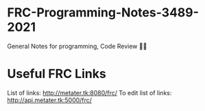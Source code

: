# FRC-Programming-Notes-3489-2021
 General Notes for programming, Code Review 👏👏
# Useful FRC Links
 List of links: http://metater.tk:8080/frc/
 To edit list of links: http://api.metater.tk:5000/frc/
